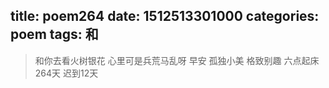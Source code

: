 title: poem264
date: 1512513301000
categories: poem
tags: 和
---
> 和你去看火树银花
心里可是兵荒马乱呀
早安
孤独小美
格致别趣
六点起床264天 迟到12天